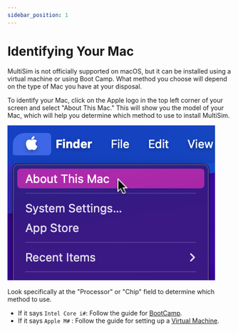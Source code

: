 ```yaml
---
sidebar_position: 1
---
```


# Identifying Your Mac

MultiSim is not officially supported on macOS, but it can be installed using a virtual machine or using Boot Camp. What method you choose will depend on the type of Mac you have at your disposal.

To identify your Mac, click on the Apple logo in the top left corner of your screen and select "About This Mac." This will show you the model of your Mac, which will help you determine which method to use to install MultiSim.

![About This Mac](./img/about-this-mac.png)

Look specifically at the "Processor" or "Chip" field to determine which method to use.

- If it says `Intel Core i#`: Follow the guide for [BootCamp](./3.boot-camp/1.preface.md).
- If it says `Apple M#` : Follow the guide for setting up a [Virtual Machine](./2.virtual-machine/1.preface.md).
